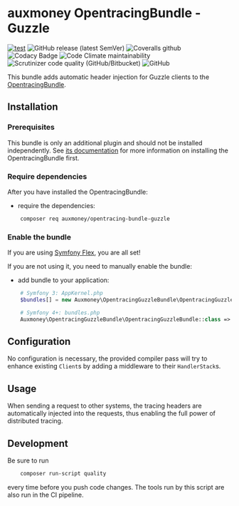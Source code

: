 # auxmoney OpentracingBundle - Guzzle

[![test](https://github.com/auxmoney/OpentracingBundle-Guzzle/workflows/test/badge.svg)](https://github.com/auxmoney/OpentracingBundle-Guzzle/actions?query=workflow%3Atest)
![GitHub release (latest SemVer)](https://img.shields.io/github/v/release/auxmoney/OpentracingBundle-Guzzle)
![Coveralls github](https://img.shields.io/coveralls/github/auxmoney/OpentracingBundle-Guzzle)
![Codacy Badge](https://api.codacy.com/project/badge/Grade/aab701199e104bb6bdb247a4bdf7f5f2)
![Code Climate maintainability](https://img.shields.io/codeclimate/maintainability/auxmoney/OpentracingBundle-Guzzle)
![Scrutinizer code quality (GitHub/Bitbucket)](https://img.shields.io/scrutinizer/quality/g/auxmoney/OpentracingBundle-Guzzle)
![GitHub](https://img.shields.io/github/license/auxmoney/OpentracingBundle-Guzzle)

This bundle adds automatic header injection for Guzzle clients to the [OpentracingBundle](https://github.com/auxmoney/OpentracingBundle-core).

## Installation

### Prerequisites

This bundle is only an additional plugin and should not be installed independently. See
[its documentation](https://github.com/auxmoney/OpentracingBundle-core#installation) for more information on installing the OpentracingBundle first.

### Require dependencies

After you have installed the OpentracingBundle:

* require the dependencies:

```bash
    composer req auxmoney/opentracing-bundle-guzzle
```

### Enable the bundle

If you are using [Symfony Flex](https://github.com/symfony/flex), you are all set!

If you are not using it, you need to manually enable the bundle:

* add bundle to your application:

```php
    # Symfony 3: AppKernel.php
    $bundles[] = new Auxmoney\OpentracingGuzzleBundle\OpentracingGuzzleBundle();
```

```php
    # Symfony 4+: bundles.php
    Auxmoney\OpentracingGuzzleBundle\OpentracingGuzzleBundle::class => ['all' => true],
```

## Configuration

No configuration is necessary, the provided compiler pass will try to enhance existing `Client`s by adding a middleware to their `HandlerStack`s.

## Usage

When sending a request to other systems, the tracing headers are automatically injected into the requests, thus enabling the full power of distributed tracing.

## Development

Be sure to run

```bash
    composer run-script quality
```

every time before you push code changes. The tools run by this script are also run in the CI pipeline.
